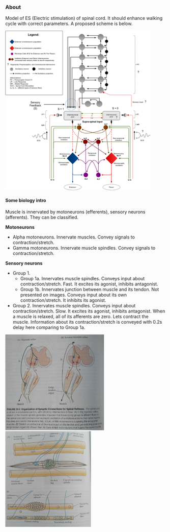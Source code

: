 ### About
Model of ES (Electric stimulation) of spinal cord. It should enhance walking cycle with correct parameters. A proposed scheme is below.

<img src="/diagrams/spinal-cord-diagram/spinal-cord-diagram.png?raw=true 'Reflexes'" alt="Model diagram" height=500/>

#### Some biology intro
Muscle is innervated by motoneurons (efferents), sensory neurons (afferents). They can be classified.

**Motoneurons**
- Alpha motoneurons. Innervate muscles. Convey signals to contraction/stretch.
- Gamma motoneurons. Innervate muscle spindles. Convey signals to contraction/stretch.

**Sensory neurons**
- Group 1.
  - Group 1a. Innervates muscle spindles. Conveys input about contraction/stretch. Fast. It excites its agonist, inhibits antagonist.
  - Group 1b. Innervates junction between muscle and its tendon. Not presented on images. Conveys input about its own contraction/stretch. It inhibits its agonist.
- Group 2. Innervates muscle spindles. Conveys input about contraction/stretch. Slow. It excites its agonist, inhibits antagonist. When a muscle is relaxed, all of its afferents are zero. Lets contract the muscle. Information about its contraction/stretch is conveyed with 0.2s delay here comparing to Group 1a.

<img src="/diagrams/biology-intro/reflexes.jpg?raw=true 'Reflexes'" alt="Reflexes" height=300/>

<img src="/diagrams/biology-intro/innervation.jpg?raw=true 'Muscle innervation'" alt="Muscle innervation" height=300/>
